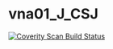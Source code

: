 # vna01_J_CSJ
<a href="https://scan.coverity.com/projects/wendyzhang1121-vna01_j_csj">
  <img alt="Coverity Scan Build Status"
       src="https://scan.coverity.com/projects/9626/badge.svg"/>
</a>
